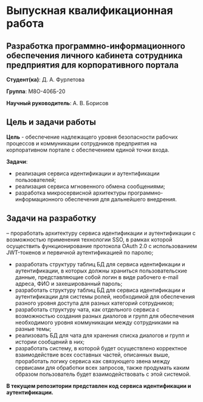# Выпускная квалификационная работа

## Разработка программно-информационного обеспечения личного кабинета сотрудника предприятия для корпоративного портала

**Студент(ка)**: Д. А. Фурлетова

**Группа**: М8О-406Б-20

**Научный руководитель**: А. В. Борисов

## Цель и задачи работы

**Цель** - обеспечение надлежащего уровня безопасности рабочих процессов и коммуникации сотрудников предприятия на корпоративном портале с обеспечением единой точки входа.


**Задачи**:

- реализация сервиса идентификации и аутентификации пользователей;
- реализация сервиса мгновенного обмена сообщениями;
- разработка микросервисной архитектуры программно-информационного обеспечения для дальнейшего внедрения.


## Задачи на разработку

– проработать архитектуру сервиса идентификации и аутентификации с возможностью применения технологии SSO, в рамках которой осуществить функционирование протокола OAuth 2.0 с использованием JWT-токенов и первичной аутентификацией по паролю;
- разработать структуру таблиц БД для сервиса идентификации и аутентификации, в которых должны храниться пользовательские данные, представляющие собой логин в виде рабочего e-mail адреса, ФИО и захешированный пароль;
- разработать структуру таблиц БД для сервиса идентификации и аутентификации для системы ролей, необходимой для обеспечения разного уровня доступа для разных категорий сотрудников;
- разработать структуру чата, как отдельного сервиса с возможностью создания разных диалогов и групп для обеспечения необходимого уровня коммуникации между сотрудниками на разные темы;
- реализовать БД для чата для хранения списка диалогов и групп и истории сообщений в них;
- разработать систему, в которой будет осуществлено корректное взаимодействие всех составных частей, описанных выше, проработать логику сервиса как связующего звена между сервисами для обработки всех запросов, также продумать каким образом пользователь будет взаимодействовать с этой системой.


**В текущем репозитории представлен код сервиса идентификации и аутентификации.**
